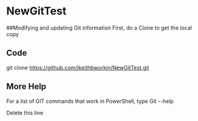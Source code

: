 # NewGitTest##Modifying and updating Git informationFirst, do a Clone to get the local copy## Code   git clone https://github.com/jkeithbworkin/NewGitTest.git## More HelpFor a list of GIT commands that work in PowerShell, type Git --helpDelete this line